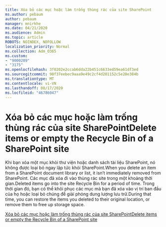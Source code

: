 ```yaml
---
title: Xóa bỏ các mục hoặc làm trống thùng rác của site SharePoint
ms.author: pebaum
author: pebaum
manager: mnirkhe
ms.date: 04/21/2020
ms.audience: Admin
ms.topic: article
ROBOTS: NOINDEX, NOFOLLOW
localization_priority: Normal
ms.collection: Adm_O365
ms.custom:
- "9000209"
- "3175"
ms.openlocfilehash: 3f0202e2ccab6dda22b451c6633ed59ea61df3ed
ms.sourcegitcommit: 90f37eebec9aaa9e49c2cf4d201152c5e20e384b
ms.translationtype: MT
ms.contentlocale: vi-VN
ms.lasthandoff: 08/17/2020
ms.locfileid: "46786047"
---
```

# <a name="delete-items-or-empty-the-recycle-bin-of-a-sharepoint-site"></a><span data-ttu-id="9e21f-102">Xóa bỏ các mục hoặc làm trống thùng rác của site SharePoint</span><span class="sxs-lookup"><span data-stu-id="9e21f-102">Delete items or empty the Recycle Bin of a SharePoint site</span></span> 

<span data-ttu-id="9e21f-103">Khi bạn xóa một mục khỏi thư viện hoặc danh sách tài liệu SharePoint, nó không được loại bỏ ngay lập tức khỏi SharePoint.</span><span class="sxs-lookup"><span data-stu-id="9e21f-103">When you delete an item from a SharePoint document library or list, it isn’t immediately removed from SharePoint.</span></span> <span data-ttu-id="9e21f-104">Các mục đã xóa đi vào thùng rác site trong một khoảng thời gian.</span><span class="sxs-lookup"><span data-stu-id="9e21f-104">Deleted items go into the site Recycle Bin for a period of time.</span></span> <span data-ttu-id="9e21f-105">Trong thời gian đó, bạn có thể khôi phục các mục mà bạn đã xóa vào vị trí ban đầu của họ hoặc loại bỏ chúng để giải phóng dung lượng lưu trữ.</span><span class="sxs-lookup"><span data-stu-id="9e21f-105">During that time, you can restore the items you deleted to their original location, or remove them to free up storage space.</span></span>

[<span data-ttu-id="9e21f-106">Xóa bỏ các mục hoặc làm trống thùng rác của site SharePoint</span><span class="sxs-lookup"><span data-stu-id="9e21f-106">Delete items or empty the Recycle Bin of a SharePoint site</span></span>](https://support.office.com/article/2e713599-d13e-40d6-96dc-66f0a366f74e)